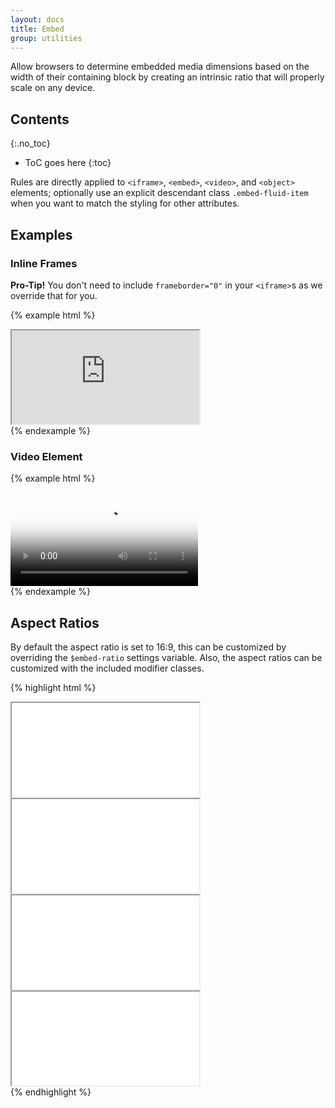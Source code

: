 ```yaml
---
layout: docs
title: Embed
group: utilities
---
```


Allow browsers to determine embedded media dimensions based on the width of their containing block by creating an intrinsic ratio that will properly scale on any device.

## Contents
{:.no_toc}

* ToC goes here
{:toc}

Rules are directly applied to `<iframe>`, `<embed>`, `<video>`, and `<object>` elements; optionally use an explicit descendant class `.embed-fluid-item` when you want to match the styling for other attributes.

## Examples

### Inline Frames

**Pro-Tip!** You don't need to include `frameborder="0"` in your `<iframe>`s as we override that for you.

{% example html %}
<div class="embed-fluid embed-fluid-16x9">
    <iframe class="embed-fluid-item" src="https://www.youtube.com/embed/MbGkL06EU90?rel=0" allowfullscreen></iframe>
</div>
{% endexample %}

### Video Element

{% example html %}
<div class="embed-fluid">
    <video poster="{{ site.baseurl }}/assets/video/niagara_falls.jpg" controls>
        <source src="{{ site.baseurl }}/assets/video/niagara_falls.mp4">
        <track src="{{ site.baseurl }}/assets/video/niagara_falls-en.vtt" label="English" kind="subtitles" srclang="en" default />
    </video>
</div>
{% endexample %}

## Aspect Ratios

By default the aspect ratio is set to 16:9, this can be customized by overriding the `$embed-ratio` settings variable.  Also, the aspect ratios can be customized with the included modifier classes.

{% highlight html %}
<!-- 21:9 aspect ratio -->
<div class="embed-fluid embed-fluid-21x9">
  <iframe class="embed-fluid-item" src="..."></iframe>
</div>

<!-- 16:9 aspect ratio -->
<div class="embed-fluid embed-fluid-16x9">
  <iframe class="embed-fluid-item" src="..."></iframe>
</div>

<!-- 4:3 aspect ratio -->
<div class="embed-fluid embed-fluid-4x3">
  <iframe class="embed-fluid-item" src="..."></iframe>
</div>

<!-- 1:1 aspect ratio -->
<div class="embed-fluid embed-fluid-1x1">
  <iframe class="embed-fluid-item" src="..."></iframe>
</div>
{% endhighlight %}

